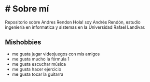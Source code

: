 # # Sobre mí
 Repositorio sobre Andres Rendon
Hola! soy Andrés Rendón, estudio ingeniería en informatica y sistemas en la Universidad Rafael Landívar.

## Mishobbies
* me gusta jugar videojuegos con mis amigos
* me gusta mucho la fórmula 1
* me gusta escuchar música
* me gusta hacer ejercicio
* me gusta tocar la guitarra